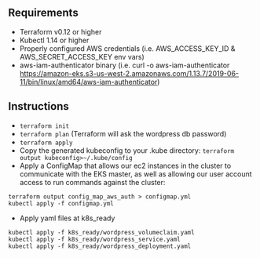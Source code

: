 ## Requirements ##

* Terraform v0.12 or higher
* Kubectl 1.14 or higher
* Properly configured AWS credentials (i.e. AWS_ACCESS_KEY_ID & AWS_SECRET_ACCESS_KEY env vars)
* aws-iam-authenticator binary (i.e. curl -o aws-iam-authenticator https://amazon-eks.s3-us-west-2.amazonaws.com/1.13.7/2019-06-11/bin/linux/amd64/aws-iam-authenticator)

## Instructions ##

* `terraform init`
* `terraform plan` (Terraform will ask the wordpress db password)
* `terraform apply`
* Copy the generated kubeconfig to your .kube directory: `terraform output kubeconfig>~/.kube/config`
* Apply a ConfigMap that allows our ec2 instances in the cluster to communicate with the EKS master, as well as allowing our user account access to run commands against the cluster:
```
terraform output config_map_aws_auth > configmap.yml
kubectl apply -f configmap.yml
```
* Apply yaml files at k8s_ready
```
kubectl apply -f k8s_ready/wordpress_volumeclaim.yaml
kubectl apply -f k8s_ready/wordpress_service.yaml
kubectl apply -f k8s_ready/wordpress_deployment.yaml
```
